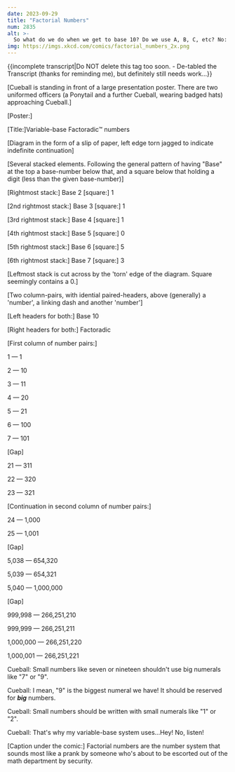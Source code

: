 ```yaml
---
date: 2023-09-29
title: "Factorial Numbers"
num: 2835
alt: >-
  So what do we do when we get to base 10? Do we use A, B, C, etc? No: Numbers larger than about 3.6 million are simply illegal.
img: https://imgs.xkcd.com/comics/factorial_numbers_2x.png
---
```

{{incomplete transcript|Do NOT delete this tag too soon. - De-tabled the Transcript (thanks for reminding me), but definitely still needs work...}}

[Cueball is standing in front of a large presentation poster. There are two uniformed officers (a Ponytail and a further Cueball, wearing badged hats) approaching Cueball.]

[Poster:]

[Title:]Variable-base Factoradic™ numbers

[Diagram in the form of a slip of paper, left edge torn jagged to indicate indefinite continuation]

[Several stacked elements. Following the general pattern of having "Base" at the top a base-number below that, and a square below that holding a digit (less than the given base-number)]

[Rightmost stack:] Base 2 [square:] 1

[2nd rightmost stack:] Base 3 [square:] 1

[3rd rightmost stack:] Base 4 [square:] 1

[4th rightmost stack:] Base 5 [square:] 0

[5th rightmost stack:] Base 6 [square:] 5

[6th rightmost stack:] Base 7 [square:] 3

[Leftmost stack is cut across by the 'torn' edge of the diagram. Square seemingly contains a 0.]

[Two column-pairs, with idential paired-headers, above (generally) a 'number', a linking dash and another 'number']

[Left headers for both:] Base 10

[Right headers for both:] Factoradic

[First column of number pairs:]

1 &mdash; 1

2 &mdash; 10

3 &mdash; 11

4 &mdash; 20

5 &mdash; 21

6 &mdash; 100

7 &mdash; 101

[Gap]

21 &mdash; 311

22 &mdash; 320

23 &mdash; 321

[Continuation in second column of number pairs:]

24 &mdash; 1,000

25 &mdash; 1,001

[Gap]

5,038 &mdash; 654,320

5,039 &mdash; 654,321

5,040 &mdash; 1,000,000

[Gap]

999,998 &mdash; 266,251,210

999,999 &mdash; 266,251,211

1,000,000 &mdash; 266,251,220

1,000,001 &mdash; 266,251,221

Cueball: Small numbers like seven or nineteen shouldn't use big numerals like "7" or "9".

Cueball: I mean, "9" is the biggest numeral we have! It should be reserved for ***big*** numbers.

Cueball: Small numbers should be written with small numerals like "1" or "2".

Cueball: That's why my variable-base system uses...Hey! No, listen!

[Caption under the comic:] Factorial numbers are the number system that sounds most like a prank by someone who's about to be escorted out of the math department by security.